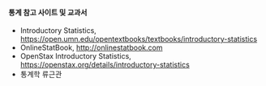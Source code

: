 #### 통계 참고 사이트 및 교과서

- Introductory Statistics, https://open.umn.edu/opentextbooks/textbooks/introductory-statistics
- OnlineStatBook, http://onlinestatbook.com
- OpenStax Introductory Statistics, https://openstax.org/details/introductory-statistics
- 통계학 류근관



